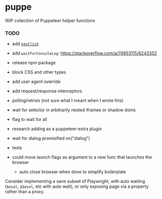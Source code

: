 # puppe

WIP collection of Puppeteer helper functions

### TODO

- add [`navClick`](https://stackoverflow.com/a/77090983/6243352)
- add `waitForConsoleLog`: https://stackoverflow.com/a/74953115/6243352
- release npm package
- block CSS and other types
- add user agent override
- add request/response interceptors
- polling/retries (not sure what I meant when I wrote this)
- wait for selector in arbitrarily nested iframes or shadow doms
- flag to wait for all
- research adding as a puppeteer-extra plugin
- wait for dialog promisified on("dialog")
- tests

- could move launch flags as argument to a new func that launches the browser
  - auto close browser when done to simplify boilerplate

Consider implementing a sane subset of Playwright, with auto waiting (`$eval`, `$$eval`, etc with auto wait), or only exposing page via a property rather than a proxy.
